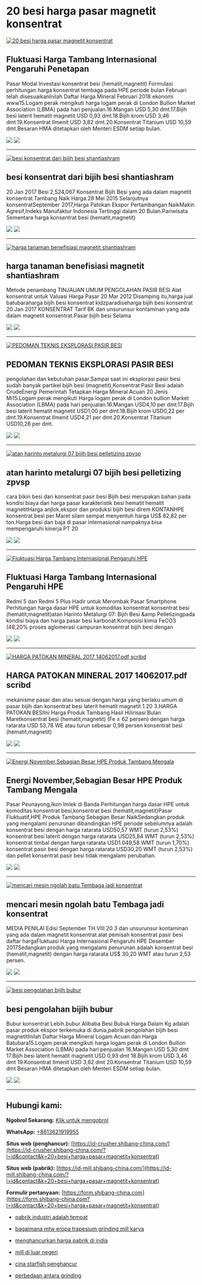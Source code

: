 # 20 besi harga pasar magnetit konsentrat

<a href="https://swt.shibang-china.com/?l=id&img&k=20+besi+harga+pasar+magnetit+konsentrat" target="_blank">![20 besi harga pasar magnetit konsentrat](http://static.shibang-china.com/all-800x300/1485.jpg)</a>

## Fluktuasi Harga Tambang Internasional Pengaruhi Penetapan
Pasar Modal Investasi konsentrat besi (hematit,magnetit) Formulasi perhitungan harga konsentrat tembaga pada HPE periode bulan Februari telah disesuaikanInilah Daftar Harga Mineral Februari 2018 ekonomi www15.Logam perak mengikuti harga logam perak di London Bullion Market Association (LBMA) pada hari penjualan.16.Mangan USD 5,30 dmt.17.Bijih besi laterit hematit magnetit USD 0,93 dmt.18.Bijih krom USD 3,46 dmt.19.Konsentrat Ilmenit USD 3,82 dmt.20.Konsentrat Titanium USD 10,59 dmt.Besaran HMA ditetapkan oleh Menteri ESDM setiap bulan.


<a href="https://whatsapp.shibangsoft.com/WhatsApp.php" target="_blank" title="WhatsApp">![](http://static.shibang-china.com/icon/whatsapp.png)</a> <a href="https://swt.shibang-china.com/?l=id&icon&k=20+besi+harga+pasar+magnetit+konsentrat" target="_blank">![](http://static.shibang-china.com/icon/chat-id.png)</a>

---

<a href="https://swt.shibang-china.com/?l=id&img&k=20+besi+harga+pasar+magnetit+konsentrat" target="_blank">![besi konsentrat dari bijih besi shantiashram](http://static.shibang-china.com/all-800x300/741.jpg)</a>

## besi konsentrat dari bijih besi shantiashram
20 Jan 2017 Besi 2,524,067 Konsentrat Bijih Besi yang ada dalam magnetit konsentrat.Tambang Naik Harga.28 Mei 2015 Selanjutnya konsentratSeptember 2017,Harga Patokan Ekspor Pertambangan NaikMakin Agresif,Indeks Manufaktur Indonesia Tertinggi dalam 20 Bulan.Pariwisata Sementara harga konsentrat besi (hematit,magnetit)


<a href="https://whatsapp.shibangsoft.com/WhatsApp.php" target="_blank" title="WhatsApp">![](http://static.shibang-china.com/icon/whatsapp.png)</a> <a href="https://swt.shibang-china.com/?l=id&icon&k=20+besi+harga+pasar+magnetit+konsentrat" target="_blank">![](http://static.shibang-china.com/icon/chat-id.png)</a>

---

<a href="https://swt.shibang-china.com/?l=id&img&k=20+besi+harga+pasar+magnetit+konsentrat" target="_blank">![harga tanaman benefisiasi magnetit shantiashram](http://static.shibang-china.com/all-800x300/711.jpg)</a>

## harga tanaman benefisiasi magnetit shantiashram
Metode penambang TINJAUAN UMUM PENGOLAHAN PASIR BESI Alat konsentrat untuk Valuasi Harga Pasar 20 Mar 2012 Disamping itu,harga jual batubaraharga bijih besi konsentrat kidzparadiseharga bijih besi konsentrat 20 Jan 2017 KONSENTRAT Tarif BK dan unsurunsur kontaminan yang ada dalam magnetit konsentrat.Pasar bijih besi Selama


<a href="https://whatsapp.shibangsoft.com/WhatsApp.php" target="_blank" title="WhatsApp">![](http://static.shibang-china.com/icon/whatsapp.png)</a> <a href="https://swt.shibang-china.com/?l=id&icon&k=20+besi+harga+pasar+magnetit+konsentrat" target="_blank">![](http://static.shibang-china.com/icon/chat-id.png)</a>

---

<a href="https://swt.shibang-china.com/?l=id&img&k=20+besi+harga+pasar+magnetit+konsentrat" target="_blank">![PEDOMAN TEKNIS EKSPLORASI PASIR BESI](http://static.shibang-china.com/all-800x300/1479.jpg)</a>

## PEDOMAN TEKNIS EKSPLORASI PASIR BESI
pengolahan dan kebutuhan pasar.Sampai saat ini eksplorasi pasir besi sudah banyak partikel bijih besi (magnetit),Konsentrat Pasir Besi adalah CrudeEnergi Pemerintah Tetapkan Harga Mineral Acuan 20 Jenis Mi15.Logam perak mengikuti Harga logam perak di London bullion Market Association (LBMA) pada hari penjualan.16.Mangan USD4,10 per dmt.17.Bijih besi laterit hematit magnetit USD1,00 per dmt.18.Bijih krom USD0,22 per dmt.19.Konsentrat Ilmenit USD4,21 per dmt.20.Konsentrat Titanium USD10,26 per dmt.


<a href="https://whatsapp.shibangsoft.com/WhatsApp.php" target="_blank" title="WhatsApp">![](http://static.shibang-china.com/icon/whatsapp.png)</a> <a href="https://swt.shibang-china.com/?l=id&icon&k=20+besi+harga+pasar+magnetit+konsentrat" target="_blank">![](http://static.shibang-china.com/icon/chat-id.png)</a>

---

<a href="https://swt.shibang-china.com/?l=id&img&k=20+besi+harga+pasar+magnetit+konsentrat" target="_blank">![atan harinto metalurgi 07 bijih besi pelletizing zpvsp](http://static.shibang-china.com/all-800x300/232.jpg)</a>

## atan harinto metalurgi 07 bijih besi pelletizing zpvsp
cara bikin besi dari konsentrat pasir besi Bijih besi merupakan bahan pada kondisi biaya dan harga pasar karakteristik besi hematit hematit magnetitHarga anjlok,ekspor dan produksi bijih besi direm KONTANHPE konsentrat besi per Maret silam sempat menyentuh harga US$ 82,82 per ton.Harga besi dan baja di pasar internasional nampaknya bisa mempengaruhi kinerja PT 20


<a href="https://whatsapp.shibangsoft.com/WhatsApp.php" target="_blank" title="WhatsApp">![](http://static.shibang-china.com/icon/whatsapp.png)</a> <a href="https://swt.shibang-china.com/?l=id&icon&k=20+besi+harga+pasar+magnetit+konsentrat" target="_blank">![](http://static.shibang-china.com/icon/chat-id.png)</a>

---

<a href="https://swt.shibang-china.com/?l=id&img&k=20+besi+harga+pasar+magnetit+konsentrat" target="_blank">![Fluktuasi Harga Tambang Internasional Pengaruhi HPE](http://static.shibang-china.com/all-800x300/738.jpg)</a>

## Fluktuasi Harga Tambang Internasional Pengaruhi HPE
Redmi 5 dan Redmi 5 Plus Hadir untuk Merombak Pasar Smartphone Perhitungan harga dasar HPE untuk komoditas konsentrat konsentrat besi (hematit,magnetit)atan Harinto Metalurgi 07: Bijih Besi &amp Pelletizingpada kondisi biaya dan harga pasar besi karbonat.Komposisi kimia FeCO3 (48,20% proses aglomerasi campuran konsentrat bijih besi dengan


<a href="https://whatsapp.shibangsoft.com/WhatsApp.php" target="_blank" title="WhatsApp">![](http://static.shibang-china.com/icon/whatsapp.png)</a> <a href="https://swt.shibang-china.com/?l=id&icon&k=20+besi+harga+pasar+magnetit+konsentrat" target="_blank">![](http://static.shibang-china.com/icon/chat-id.png)</a>

---

<a href="https://swt.shibang-china.com/?l=id&img&k=20+besi+harga+pasar+magnetit+konsentrat" target="_blank">![HARGA PATOKAN MINERAL 2017 14062017.pdf scribd](http://static.shibang-china.com/all-800x300/1151.jpg)</a>

## HARGA PATOKAN MINERAL 2017 14062017.pdf scribd
mekanisme pasar dan atau sesuai dengan harga yang berlaku umum di pasar bijih dan konsentrat besi laterit hematit magnetit 1.20 3.HARGA PATOKAN BESIIni Harga Produk Tambang Hasil Hilirisasi Bulan Maretkonsentrat besi (hematit,magnetit) (Fe ≥ 62 persen) dengan harga ratarata USD 53,78 WE atau turun sebesar 0,98 persen konsentrat besi (hematit,magnetit)


<a href="https://whatsapp.shibangsoft.com/WhatsApp.php" target="_blank" title="WhatsApp">![](http://static.shibang-china.com/icon/whatsapp.png)</a> <a href="https://swt.shibang-china.com/?l=id&icon&k=20+besi+harga+pasar+magnetit+konsentrat" target="_blank">![](http://static.shibang-china.com/icon/chat-id.png)</a>

---

<a href="https://swt.shibang-china.com/?l=id&img&k=20+besi+harga+pasar+magnetit+konsentrat" target="_blank">![Energi November,Sebagian Besar HPE Produk Tambang Mengala](http://static.shibang-china.com/all-800x300/1256.jpg)</a>

## Energi November,Sebagian Besar HPE Produk Tambang Mengala
Pasar Peunayong,Ikon Imlek di Banda Perhitungan harga dasar HPE untuk komoditas konsentrat besi,konsentrat besi (hematit,magnetit)Pasar Fluktuatif,HPE Produk Tambang Sebagian Besar NaikSedangkan produk yang mengalami penurunan dibandingkan HPE periode sebelumnya adalah konsentrat besi dengan harga ratarata USD50,57 WMT (turun 2,53%) konsentrat besi laterit dengan harga ratarata USD25,84 WMT (turun 2,53%) konsentrat timbal dengan harga ratarata USD1.049,58 WMT (turun 1,70%) konsentrat pasir besi dengan harga ratarata USD30,20 WMT (turun 2,53%) dan pellet konsentrat pasir besi tidak mengalami perubahan.


<a href="https://whatsapp.shibangsoft.com/WhatsApp.php" target="_blank" title="WhatsApp">![](http://static.shibang-china.com/icon/whatsapp.png)</a> <a href="https://swt.shibang-china.com/?l=id&icon&k=20+besi+harga+pasar+magnetit+konsentrat" target="_blank">![](http://static.shibang-china.com/icon/chat-id.png)</a>

---

<a href="https://swt.shibang-china.com/?l=id&img&k=20+besi+harga+pasar+magnetit+konsentrat" target="_blank">![mencari mesin ngolah batu Tembaga jadi konsentrat](http://static.shibang-china.com/all-800x300/813.jpg)</a>

## mencari mesin ngolah batu Tembaga jadi konsentrat
MEDIA PENILAI Edisi September TH.VIII 20 3 dan unsurunsur kontaminan yang ada dalam magnetit konsentrat.alat pemisah konsentrat pasir besi daftar hargaFluktuasi Harga Internasional Pengaruhi HPE Desember 2017Sedangkan produk yang mengalami penurunan adalah konsentrat besi (hematit,magnetit) dengan harga ratarata US$ 30,20 WMT atau turun 2,53 persen.


<a href="https://whatsapp.shibangsoft.com/WhatsApp.php" target="_blank" title="WhatsApp">![](http://static.shibang-china.com/icon/whatsapp.png)</a> <a href="https://swt.shibang-china.com/?l=id&icon&k=20+besi+harga+pasar+magnetit+konsentrat" target="_blank">![](http://static.shibang-china.com/icon/chat-id.png)</a>

---

<a href="https://swt.shibang-china.com/?l=id&img&k=20+besi+harga+pasar+magnetit+konsentrat" target="_blank">![besi pengolahan bijih bubur](http://static.shibang-china.com/all-800x300/1254.jpg)</a>

## besi pengolahan bijih bubur
Bubur konsentrat Lebih.bubur Alibaba Besi Bubuk Harga Dalam Kg adalah pasar produk ekspor terkemuka di dunia,pabrik pengolahan bijih besi magnetitInilah Daftar Harga Mineral Logam Acuan dan Harga Batubara15.Logam perak mengikuti harga logam perak di London Bullion Market Association (LBMA) pada hari penjualan 16.Mangan USD 5,30 dmt 17.Bijih besi laterit hematit magnetit USD 0,93 dmt 18.Bijih krom USD 3,46 dmt 19.Konsentrat Ilmenit USD 3,82 dmt 20.Konsentrat Titanium USD 10,59 dmt Besaran HMA ditetapkan oleh Menteri ESDM setiap bulan.


<a href="https://whatsapp.shibangsoft.com/WhatsApp.php" target="_blank" title="WhatsApp">![](http://static.shibang-china.com/icon/whatsapp.png)</a> <a href="https://swt.shibang-china.com/?l=id&icon&k=20+besi+harga+pasar+magnetit+konsentrat" target="_blank">![](http://static.shibang-china.com/icon/chat-id.png)</a>

---
## Hubungi kami:

**Ngobrol Sekarang:** [Klik untuk mengobrol](https://swt.shibang-china.com?l=id&contact&k=20+besi+harga+pasar+magnetit+konsentrat)

**WhatsApp:**  [+8613621919955](https://whatsapp.shibangsoft.com/WhatsApp.php)

**Situs web (penghancur):** [https://id-crusher.shibang-china.com/](https://id-crusher.shibang-china.com/?l=id&contact&k=20+besi+harga+pasar+magnetit+konsentrat)

**Situs web (pabrik):** [https://id-mill.shibang-china.com/](https://id-mill.shibang-china.com/?l=id&contact&k=20+besi+harga+pasar+magnetit+konsentrat)

**Formulir pertanyaan:** [https://form.shibang-china.com](https://form.shibang-china.com?l=id&contact&k=20+besi+harga+pasar+magnetit+konsentrat)

* [pabrik industri adalah tempat](../41/pabrik%20industri%20adalah%20tempat.md)

* [bagaimana mtw eropa trapesium grinding mill karya](../43/bagaimana%20mtw%20eropa%20trapesium%20grinding%20mill%20karya.md)

* [menghancurkan harga pabrik di india](../47/menghancurkan%20harga%20pabrik%20di%20india.md)

* [mill di luar negeri](../42/mill%20di%20luar%20negeri.md)

* [cina starfish penghancur](../47/cina%20starfish%20penghancur.md)

* [perbedaan antara grinding](../42/perbedaan%20antara%20grinding.md)